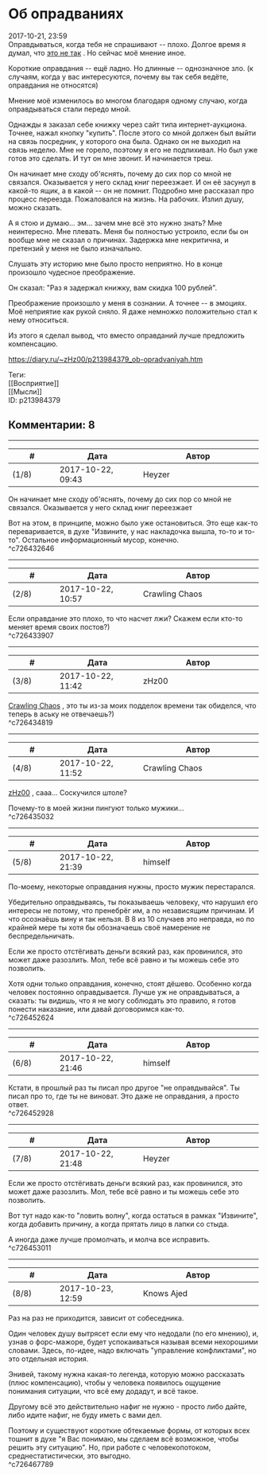 Об опрадваниях
==============

  
2017-10-21, 23:59  
 Оправдываться, когда тебя не спрашивают -- плохо. Долгое время я думал, что  [это не так](Untitled%20[093])  . Но сейчас моё мнение иное.   
   
 Короткие оправдания -- ещё ладно. Но длинные -- однозначное зло. (к случаям, когда у вас интересуются, почему вы так себя ведёте, оправдания не относятся)   
   
 Мнение моё изменилось во многом благодаря одному случаю, когда оправдываться стали передо мной.   
   
 Однажды я заказал себе книжку через сайт типа интернет-аукциона. Точнее, нажал кнопку "купить". После этого со мной должен был выйти на связь посредник, у которого она была. Однако он не выходил на связь неделю. Мне не горело, поэтому я его не подпихивал. Но был уже готов это сделать. И тут он мне звонит. И начинается треш.   
   
 Он начинает мне сходу об'яснять, почему до сих пор со мной не связался. Оказывается у него склад книг переезжает. И он её засунул в какой-то ящик, а в какой -- он не помнит. Подробно мне рассказал про процесс переезда. Пожаловался на жизнь. На рабочих. Излил душу, можно сказать.   
   
 А я стою и думаю... эм... зачем мне всё это нужно знать? Мне неинтересно. Мне плевать. Меня бы полностью устроило, если бы он вообще мне не сказал о причинах. Задержка мне некритична, и претензий у меня не было изначально.   
   
 Слушать эту историю мне было просто неприятно. Но в конце произошло чудесное преображение.   
   
 Он сказал: "Раз я задержал книжку, вам скидка 100 рублей".   
   
 Преображение произошло у меня в сознании. А точнее -- в эмоциях. Моё неприятие как рукой сняло. Я даже немножко положительно стал к нему относиться.   
   
 Из этого я сделал вывод, что вместо оправданий лучше предложить компенсацию.   
  
<https://diary.ru/~zHz00/p213984379_ob-opradvaniyah.htm>  
  
Теги:  
[[Восприятие]]  
[[Мысли]]  
ID: p213984379  


Комментарии: 8
--------------

  


---



|         #         |              Дата              |                     Автор                     |           ID           |
| --- | --- | --- | --- |
| (1/8) | 2017-10-22, 09:43 | Heyzer | c726432646 |

  
  Он начинает мне сходу об'яснять, почему до сих пор со мной не связался. Оказывается у него склад книг переезжает    
   
 Вот на этом, в принципе, можно было уже остановиться. Это еще как-то переваривается, в духе "Извините, у нас накладочка вышла, то-то и то-то". Остальное информационный мусор, конечно.   
 ^c726432646

---



|         #         |              Дата              |                     Автор                     |           ID           |
| --- | --- | --- | --- |
| (2/8) | 2017-10-22, 10:57 | Crawling Chaos | c726433907 |

  
 Если оправдание это плохо, то что насчет лжи? Скажем если кто-то меняет время своих постов?)   
 ^c726433907

---



|         #         |              Дата              |                     Автор                     |           ID           |
| --- | --- | --- | --- |
| (3/8) | 2017-10-22, 11:42 | zHz00 | c726434819 |

  
  [Crawling Chaos](http://degozaru.diary.ru "de gozaru")  , это ты из-за моих подделок времени так обиделся, что теперь в аську не отвечаешь?)   
 ^c726434819

---



|         #         |              Дата              |                     Автор                     |           ID           |
| --- | --- | --- | --- |
| (4/8) | 2017-10-22, 11:52 | Crawling Chaos | c726435032 |

  
  [zHz00](https://zHz00.diary.ru "Untitled")  , сааа... Соскучился штоле?   
   
  Почему-то в моей жизни пингуют только мужики...    
 ^c726435032

---



|         #         |              Дата              |                     Автор                     |           ID           |
| --- | --- | --- | --- |
| (5/8) | 2017-10-22, 21:39 | himself | c726452624 |

  
 По-моему, некоторые оправдания нужны, просто мужик перестарался.   
   
 Убедительно оправдываясь, ты показываешь человеку, что нарушил его интересы не потому, что пренебрёг им, а по независящим причинам. И что осознаёшь вину и так нельзя. В 8 из 10 случаев это неправда, но по крайней мере ты хотя бы обозначаешь своё намерение не беспредельничать.   
   
 Если же просто отстёгивать деньги всякий раз, как провинился, это может даже разозлить. Мол, тебе всё равно и ты можешь себе это позволить.   
   
 Хотя одни только оправдания, конечно, стоят дёшево. Особенно когда человек постоянно оправдывается. Лучше уж не оправдываться, а сказать: ты видишь, что я не могу соблюдать это правило, я готов понести наказание, или давай договоримся как-то.   
 ^c726452624

---



|         #         |              Дата              |                     Автор                     |           ID           |
| --- | --- | --- | --- |
| (6/8) | 2017-10-22, 21:46 | himself | c726452928 |

  
 Кстати, в прошлый раз ты писал про другое "не оправдывайся". Ты писал про то, где ты не виноват. Это даже не оправдания, а просто ответ.   
 ^c726452928

---



|         #         |              Дата              |                     Автор                     |           ID           |
| --- | --- | --- | --- |
| (7/8) | 2017-10-22, 21:48 | Heyzer | c726453011 |

  
  Если же просто отстёгивать деньги всякий раз, как провинился, это может даже разозлить. Мол, тебе всё равно и ты можешь себе это позволить.    
   
 Вот тут надо как-то "ловить волну", когда остаться в рамках "Извините", когда добавить причину, а когда прятать лицо в лапки со стыда.   
   
 А иногда даже лучше промолчать, и молча все исправить.   
 ^c726453011

---



|         #         |              Дата              |                     Автор                     |           ID           |
| --- | --- | --- | --- |
| (8/8) | 2017-10-23, 12:59 | Knows Ajed | c726467789 |

  
 Раз на раз не приходится, зависит от собеседника.   
   
 Один человек душу вытрясет если ему что недодали (по его мнению), и, узнав о форс-мажоре, будет успокаиваться называя всеми нехорошими словами. Здесь, по-идее, надо включать "управление конфликтами", но это отдельная история.   
   
 Энивей, такому нужна какая-то легенда, которую можно рассказать (плюс компенсацию), чтобы у человека появилось ощущение понимания ситуации, что всё ему додадут, и всё такое.   
   
 Другому всё это действительно нафиг не нужно - просто либо дайте, либо идите нафиг, не буду иметь с вами дел.   
   
 Поэтому и существуют короткие обтекаемые формы, от которых всех тошнит в духе "я Вас понимаю, мы сделаем всё возможное, чтобы решить эту ситуацию". Но, при работе с человекопотоком, среднестатистически, это выгодно.   
 ^c726467789